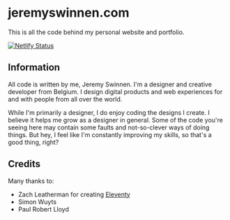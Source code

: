 # jeremyswinnen.com
This is all the code behind my personal website and portfolio.

[![Netlify Status](https://api.netlify.com/api/v1/badges/92b48aca-276a-4ed3-9a33-1a2030301162/deploy-status)](https://app.netlify.com/sites/jeremyswinnen/deploys)

## Information
All code is written by me, Jeremy Swinnen. I'm a designer and creative developer from Belgium. I design digital products and web experiences for and with people from all over the world.

While I'm primarily a designer, I do enjoy coding the designs I create. I believe it helps me grow as a designer in general. Some of the code you're seeing here may contain some faults and not-so-clever ways of doing things. But hey, I feel like I'm constantly improving my skills, so that's a good thing, right?

## Credits
Many thanks to:
- Zach Leatherman for creating [Eleventy](www.11ty.io)
- Simon Wuyts
- Paul Robert Lloyd
